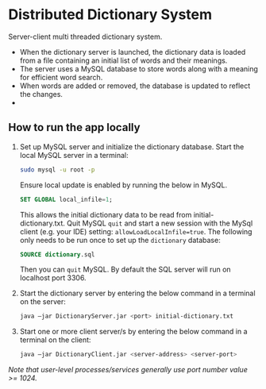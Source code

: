 # Distributed Dictionary System
Server-client multi threaded dictionary system. 

- When the dictionary server is launched, the dictionary data is loaded from a file containing an initial list of words and their meanings. 
- The server uses a MySQL database to store words along with a meaning for efficient word search. 
- When words are added or removed, the database is updated to reflect the changes.
- 



## How to run the app locally
1. Set up MySQL server and initialize the dictionary database.
    Start the local MySQL server in a terminal:
    ```sh
    sudo mysql -u root -p
    ```
    Ensure local update is enabled by running the below in MySQL.
    ```sql
    SET GLOBAL local_infile=1;
    ```
    This allows the initial dictionary data to be read from initial-dictionary.txt.
    Quit MySQL `quit` and start a new session with the MySql client (e.g. your IDE) setting: `allowLoadLocalInfile=true`.
    The following only needs to be run once to set up the `dictionary` database:
    ```sql
    SOURCE dictionary.sql
    ```
   Then you can `quit` MySQL. By default the SQL server will run on localhost port 3306.


2. Start the dictionary server by entering the below command in a terminal on the server:
    ```sh
    java –jar DictionaryServer.jar <port> initial-dictionary.txt
    ```

3. Start one or more client server/s by entering the below command in a terminal on the client:
    ```sh
    java –jar DictionaryClient.jar <server-address> <server-port>
    ```

*Note that user-level processes/services generally use port number value >= 1024.*

